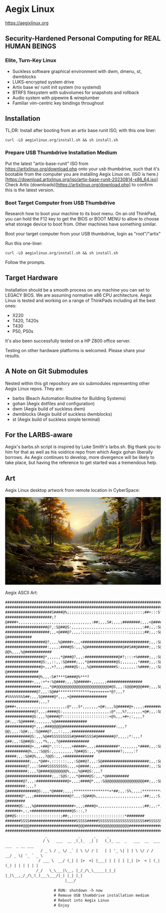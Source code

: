 # Aegix Linux 

https://aegixlinux.org

## Security-Hardened Personal Computing for REAL HUMAN BEINGS

### Elite, Turn-Key Linux

- Suckless software graphical environment with dwm, dmenu, st, dwmblocks
- LUKS-encrypted system drive 
- Artix base w/ runit init system (no systemd)
- BTRFS filesystem with subvolumes for snapshots and rollback
- Audio system with pipewire & wireplumber
- Familiar vim-centric key bindings throughout

## Installation

TL;DR: Install after booting from an artix base runit ISO, with this one liner:
``` Shell
curl -LO aegixlinux.org/install.sh && sh install.sh
```

### Prepare USB Thumbdrive Installation Medium

Put the latest "artix-base-runit" ISO from
https://artixlinux.org/download.php onto your usb thumbdrive, such that it's bootable from the computer you are installing Aegix Linux on.
(ISO is here.)[https://download.artixlinux.org/iso/artix-base-runit-20230814-x86_64.iso]
Check Artix (downloads)[https://artixlinux.org/download.php] to confirm this is the latest version.

### Boot Target Computer from USB Thumbdrive

Research how to boot your machine to its boot menu. On an old ThinkPad, you can hold the F12 key to get the BIOS or BOOT MENU to allow to choose what storage device to boot from. Other machines have something similar.

Boot your target computer from your USB thumbdrive, login as "root"/"artix"

Run this one-liner:
``` Shell
curl -LO aegixlinux.org/install.sh && sh install.sh
```

Follow the prompts.

## Target Hardware

Installation should be a smooth process on any machine you can set to LEGACY BIOS. We are assuming normative x86 CPU architecture. Aegix Linux is tested and working on a range of ThinkPads including all the best ones:

- X220
- T420, T420s
- T430
- P50, P50s

It's also been successfully tested on a HP Z800 office server.

Testing on other hardware platforms is welcomed. Please share your results.

## A Note on Git Submodules

Nested within this git repository are six submodules representing other Aegix Linux repos. They are:

- barbs (Beach Automation Routine for Building Systems)
- gohan (Aegix dotfiles and configuration)
- dwm (Aegix build of suckless dwm)
- dwmblocks (Aegix build of suckless dwmblocks)
- st (Aegix build of suckless simple terminal)

## For the LARBS-aware

Aegix's barbs.sh script is inspired by Luke Smith's larbs.sh. Big thank you to him for that as well as his voidrice repo from which Aegix gohan liberally borrows. As Aegix continues to develop, more divergence will be likely to take place, but having the reference to get started was a tremendous help.

## Art

Aegix Linux desktop artwork from remote location in CyberSpace:

![aegix-forest](https://github.com/AegixLinux/gohan/blob/master/.local/share/aegix-forest.png)

Aegix ASCII Art:
``` Shell
####################################################################################################
####################################################################################################
#####################S####@%;;;;;;;;;;;;;;;;;;;;;;;;;;;;;;::::;##+:::S?:;;;%@######@%::::S@#########
#####################;?@####+,,,,,,,,,,,,,,,,,,,,,,,,,,,,,,,,,:##;,,,S#;,,,;########;,,,+@##########
###################@?,:S@##@S:,,,,,,,,,,,,,,,,,,,,,,,,,,,,,,,,:##;,,:S@S:,,,*@####@?,,,:############
####################;,,+@###@?,,,,:;;;;;;;;:::::::::::::;;;;;;;##;,,:S@@*,,,:S@##@S:,,,?@###########
##################@?,,,,%@####+,,,+##############################;,,:S@##;,,,;###@+,,,;#############
###################:,,,,;####@S:,,,%@################@##S##@#####;,,:S@#@%,,,,?@@%,,,,%@############
#################@*,,,,,,*@###@?,,,:###############@#?;:::+%#####;,,:S@##@+,,,:##;,,,+@#############
################@S:,,::,,:S@####;,,,*@############@S;,,,,,,,*####;,,:S@##@S:,,,+?,,,:S@#############
################@+,,,+?,,,;####@S:,,,%@###########S:,,,,,,,:%####;,,:S@###@?,,,,,,,,?@##############
###############@%,,,:S#?***S####@%***?############+,,,:+*+:%@####;,,,S@#####+,,,,,,;################
################;,,,*@#@@@@@@@@@@@@@@@@@@@@@@@@#@S,,,:S@@@#@@@###;,,,S@####@S:,,,,,%@###############
##############@?,,,:S@##**************+++++++++*@?,,,?#%%%%%%%S##;,,,S@#####@*,,,,+@################
###############;,,,?@###+,,,,,,,,,,,,,,,,,,,,,,;@*,,,S*,,,,,,,+@#;,,,S@#####@+,,,,;#################
#############@?,,,;####@S:,,,,,,,,,,,,,,,,,,,,,;@*,,,%?,,,,,,,+@#;,,:S@####@%,,,,,,*@###############
############@S:,,,?@####@?:::::::::::::::::::::+@%,,,+#+;:,,,,?@#;,,:S@#####;,,,,,,,%@##############
############@*,,,;###@@@@@########################:,,,?@@;,,,:S@#;,,:S@###@?,,,::,,,;###############
###########@S:,,,%@##SSSSSSSSS#@####SSSS#@#######@?,,,,;*:,,,?@##;,,:S@##@S:,,,*%,,,,?@#############
###########@+,,,+##@*,::::,,,,+#####+,,,;##########*,,,,,,,,*####;,,:S@##@+,,,:#@+,,,:S@############
##########@%,,,:S@@S:,,,,,,,,,,?@##@S:,,,*@#########?;,,,,:?#####;,,:S@#@%,,,,?@@S:,,,+#############
###########;,,,*@##+,:::::::,,,:S@##@?,,,:S@#####################;,,:S@##;,,,+###@?,,,,%@###########
#########@?,,,:S###SSSSSSSSS;,,,+@####;,,,;######################;,,:S@@?,,,:S@####+,,,:#@##########
##########;,,,?@####@@@@@@@@%,,,,%@##@S:,,,?@####################;,,:S@S:,,,*@####@S:,,,*@##########
########@?,,,:##############@+,,,;####@*,,,:S@@@@@@@@@@@@@@@@@@##;,,:S@+,,,;#@@@@@@@?,,,:S@#########
#########:,,,?@#############@S:,,,*@####;,,,;****************+*##;,,:S%,,,,;********+:,,,;##########
#######@*,,,;################@?,,,:S@##@%,,,,,,,,,,,,,,,,,,,,,:##;,,:S;,,,,,,,,,,,,,,,,,,,?@########
######@S:,,,%@#################+,,,;####@+,,,,,,,,,,,,,,,,,,,,;##;,,:*,,,,,,,,,,,,,,,,,,,,:S@#######
#######+,:,+##################@S:::,?@##@S::::::::::::::::::::;##;,::::::::::::::::::::::::*########
#######SSSS#####################SSSSS#####SSSSSSSSSSSSSSSSSSSSS##SSSSSSSSSSSSSSSSSSSSSSSSSSS########
########@@@######################@@@#######@@@@@@@@@@@@@################@##########@@@@@@@@@########
####################################################################################################
                  _              _      _     _
                 / \   ___  __ _(_)_  _| |   (_)_ __  _   ___  __  ___ ___  _ __ ___
                / _ \ / _ \/ _` | \ \/ / |   | | '_ \| | | \ \/ / / __/ _ \| '_ ` _ \
               / ___ \  __/ (_| | |>  <| |___| | | | | |_| |>  < | (_| (_) | | | | | |
              /_/   \_\___|\__, |_/_/\_\_____|_|_| |_|\__,_/_/\_(_)___\___/|_| |_| |_|
                           |___/
                      
                      # RUN: shutdown -h now
                      # Remove USB thumbdrive installation medium
                      # Reboot into Aegix Linux
                      # Enjoy
```
